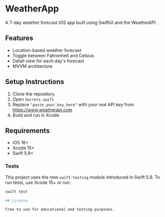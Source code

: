 # WeatherApp

A 7-day weather forecast iOS app built using SwiftUI and the WeatherAPI.

## Features

- Location-based weather forecast
- Toggle between Fahrenheit and Celsius
- Detail view for each day's forecast
- MVVM architecture

## Setup Instructions

1. Clone the repository
2. Open `Secrets.swift`
3. Replace `"paste_your_key_here"` with your real API key from https://www.weatherapi.com
4. Build and run in Xcode

## Requirements

- iOS 16+
- Xcode 15+
- Swift 5.8+

### Tests

This project uses the new `swift-testing` module introduced in Swift 5.9.
To run tests, use Xcode 15+ or run:

```bash
swift test

## License

Free to use for educational and testing purposes.

